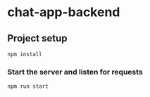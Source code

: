 # chat-app-backend

## Project setup
```
npm install
```

### Start the server and listen for requests
```
npm run start
```